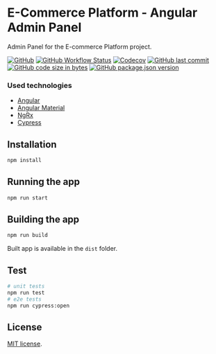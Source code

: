 # E-Commerce Platform - Angular Admin Panel

Admin Panel for the E-commerce Platform project.

[![GitHub](https://img.shields.io/github/license/michalmarchewczyk/ecommerce-platform-angular-admin-panel)](LICENSE)
[![GitHub Workflow Status](https://img.shields.io/github/workflow/status/michalmarchewczyk/ecommerce-platform-angular-admin-panel/Continuous%20Integration?label=CI)](https://github.com/michalmarchewczyk/ecommerce-platform-angular-admin-panel/actions/workflows/main.yml)
[![Codecov](https://img.shields.io/codecov/c/github/michalmarchewczyk/ecommerce-platform-angular-admin-panel)](https://app.codecov.io/github/michalmarchewczyk/ecommerce-platform-angular-admin-panel)
[![GitHub last commit](https://img.shields.io/github/last-commit/michalmarchewczyk/ecommerce-platform-angular-admin-panel)](https://github.com/michalmarchewczyk/ecommerce-platform-angular-admin-panel/commits/master)
[![GitHub code size in bytes](https://img.shields.io/github/languages/code-size/michalmarchewczyk/ecommerce-platform-angular-admin-panel)](https://github.com/michalmarchewczyk/ecommerce-platform-angular-admin-panel)
[![GitHub package.json version](https://img.shields.io/github/package-json/v/michalmarchewczyk/ecommerce-platform-angular-admin-panel)](package.json)


### Used technologies
- [Angular](https://angular.io/)
- [Angular Material](https://material.angular.io/)
- [NgRx](https://ngrx.io/)
- [Cypress](https://www.cypress.io/)


## Installation
```bash
npm install
```

## Running the app
```bash
npm run start
```

## Building the app
```bash
npm run build
```
Built app is available in the `dist` folder.

## Test
```bash
# unit tests
npm run test
# e2e tests
npm run cypress:open
```

## License

[MIT license](LICENSE).
